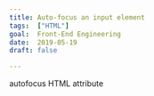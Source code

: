 ```yaml
---
title: Auto-focus an input element
tags:  ["HTML"]
goal:  Front-End Engineering
date:  2019-05-19
draft: false

---
```

autofocus HTML attribute

